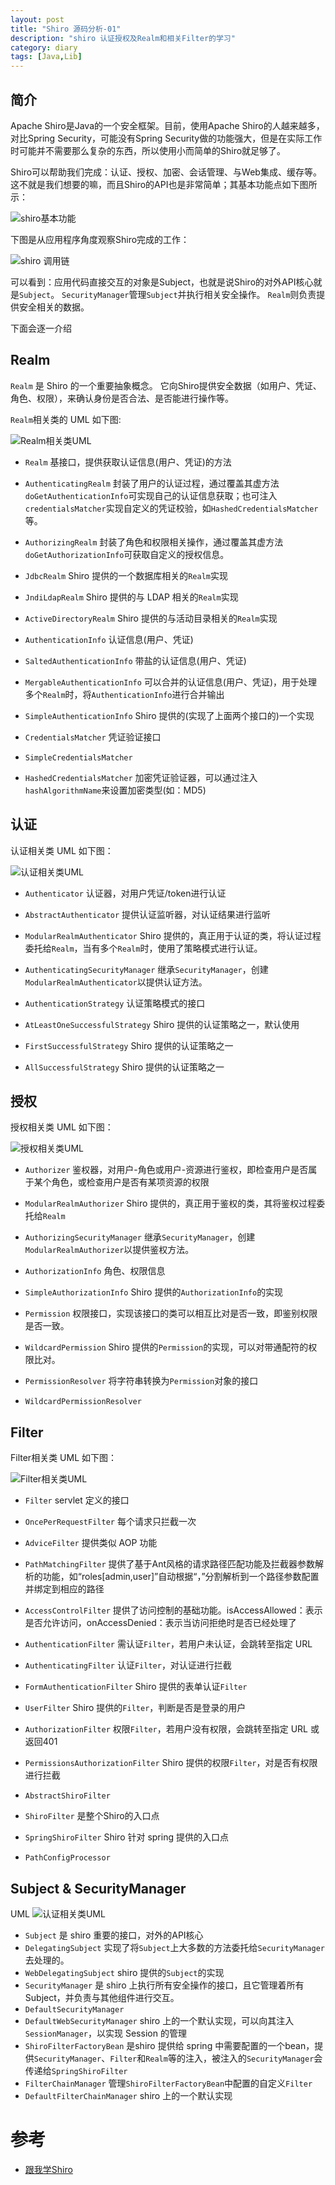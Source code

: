 ```yaml
---
layout: post
title: "Shiro 源码分析-01"
description: "shiro 认证授权及Realm和相关Filter的学习"
category: diary
tags: [Java,Lib]
---
```


## 简介

Apache Shiro是Java的一个安全框架。目前，使用Apache Shiro的人越来越多，对比Spring Security，可能没有Spring Security做的功能强大，但是在实际工作时可能并不需要那么复杂的东西，所以使用小而简单的Shiro就足够了。

Shiro可以帮助我们完成：认证、授权、加密、会话管理、与Web集成、缓存等。这不就是我们想要的嘛，而且Shiro的API也是非常简单；其基本功能点如下图所示：

![shiro基本功能](http://dl2.iteye.com/upload/attachment/0093/9788/d59f6d02-1f45-3285-8983-4ea5f18111d5.png)

下图是从应用程序角度观察Shiro完成的工作：

![shiro 调用链](http://dl2.iteye.com/upload/attachment/0093/9790/5e0e9b41-0cca-367f-8c87-a8398910e7a6.png)

可以看到：应用代码直接交互的对象是Subject，也就是说Shiro的对外API核心就是`Subject`。
`SecurityManager`管理`Subject`并执行相关安全操作。
`Realm`则负责提供安全相关的数据。

下面会逐一介绍


## Realm

`Realm` 是 Shiro 的一个重要抽象概念。
它向Shiro提供安全数据（如用户、凭证、角色、权限），来确认身份是否合法、是否能进行操作等。


`Realm`相关类的 UML 如下图:

![Realm相关类UML](http://www.xyula.com/assets/images/shiro-realm.png)

* `Realm` 基接口，提供获取认证信息(用户、凭证)的方法
* `AuthenticatingRealm` 封装了用户的认证过程，通过覆盖其虚方法`doGetAuthenticationInfo`可实现自己的认证信息获取；也可注入`credentialsMatcher`实现自定义的凭证校验，如`HashedCredentialsMatcher`等。
* `AuthorizingRealm` 封装了角色和权限相关操作，通过覆盖其虚方法`doGetAuthorizationInfo`可获取自定义的授权信息。
* `JdbcRealm` Shiro 提供的一个数据库相关的`Realm`实现
* `JndiLdapRealm` Shiro 提供的与 LDAP 相关的`Realm`实现
* `ActiveDirectoryRealm` Shiro 提供的与活动目录相关的`Realm`实现

* `AuthenticationInfo` 认证信息(用户、凭证)
* `SaltedAuthenticationInfo` 带盐的认证信息(用户、凭证)
* `MergableAuthenticationInfo` 可以合并的认证信息(用户、凭证)，用于处理多个`Realm`时，将`AuthenticationInfo`进行合并输出
* `SimpleAuthenticationInfo` Shiro 提供的(实现了上面两个接口的)一个实现

* `CredentialsMatcher` 凭证验证接口
* `SimpleCredentialsMatcher`
* `HashedCredentialsMatcher` 加密凭证验证器，可以通过注入`hashAlgorithmName`来设置加密类型(如：MD5)



## 认证

认证相关类 UML 如下图：

![认证相关类UML](http://www.xyula.com/assets/images/shiro-auththenticater.png)

* `Authenticator` 认证器，对用户凭证/token进行认证
* `AbstractAuthenticator` 提供认证监听器，对认证结果进行监听
* `ModularRealmAuthenticator` Shiro 提供的，真正用于认证的类，将认证过程委托给`Realm`，当有多个`Realm`时，使用了策略模式进行认证。
* `AuthenticatingSecurityManager` 继承`SecurityManager`，创建`ModularRealmAuthenticator`以提供认证方法。

* `AuthenticationStrategy` 认证策略模式的接口
* `AtLeastOneSuccessfulStrategy` Shiro 提供的认证策略之一，默认使用
* `FirstSuccessfulStrategy` Shiro 提供的认证策略之一
* `AllSuccessfulStrategy` Shiro 提供的认证策略之一


## 授权

授权相关类 UML 如下图：

![授权相关类UML](http://www.xyula.com/assets/images/shiro-authorizer.png)

* `Authorizer` 鉴权器，对用户-角色或用户-资源进行鉴权，即检查用户是否属于某个角色，或检查用户是否有某项资源的权限
* `ModularRealmAuthorizer` Shiro 提供的，真正用于鉴权的类，其将鉴权过程委托给`Realm`
* `AuthorizingSecurityManager` 继承`SecurityManager`，创建`ModularRealmAuthorizer`以提供鉴权方法。

* `AuthorizationInfo` 角色、权限信息
* `SimpleAuthorizationInfo` Shiro 提供的`AuthorizationInfo`的实现

* `Permission` 权限接口，实现该接口的类可以相互比对是否一致，即鉴别权限是否一致。
* `WildcardPermission` Shiro 提供的`Permission`的实现，可以对带通配符的权限比对。
* `PermissionResolver` 将字符串转换为`Permission`对象的接口
* `WildcardPermissionResolver`


## Filter

Filter相关类 UML 如下图：

![Filter相关类UML](http://www.xyula.com/assets/images/shiro-filter.png)

* `Filter` servlet 定义的接口
* `OncePerRequestFilter` 每个请求只拦截一次
* `AdviceFilter` 提供类似 AOP 功能
* `PathMatchingFilter` 提供了基于Ant风格的请求路径匹配功能及拦截器参数解析的功能，如“roles[admin,user]”自动根据“，”分割解析到一个路径参数配置并绑定到相应的路径
* `AccessControlFilter` 提供了访问控制的基础功能。isAccessAllowed：表示是否允许访问，onAccessDenied：表示当访问拒绝时是否已经处理了
* `AuthenticationFilter` 需认证`Filter`，若用户未认证，会跳转至指定 URL
* `AuthenticatingFilter` 认证`Filter`，对认证进行拦截
* `FormAuthenticationFilter` Shiro 提供的表单认证`Filter`
* `UserFilter` Shiro 提供的`Filter`，判断是否是登录的用户
* `AuthorizationFilter` 权限`Filter`，若用户没有权限，会跳转至指定 URL 或返回401
* `PermissionsAuthorizationFilter` Shiro 提供的权限`Filter`，对是否有权限进行拦截

* `AbstractShiroFilter`
* `ShiroFilter` 是整个Shiro的入口点
* `SpringShiroFilter` Shiro 针对 spring 提供的入口点

* `PathConfigProcessor`


## Subject & SecurityManager

UML
![认证相关类UML](http://www.xyula.com/assets/images/shiro-SecurityManager-Subject.png)


* `Subject` 是 shiro 重要的接口，对外的API核心
* `DelegatingSubject` 实现了将`Subject`上大多数的方法委托给`SecurityManager`去处理的。
* `WebDelegatingSubject` shiro 提供的`Subject`的实现
* `SecurityManager` 是 shiro 上执行所有安全操作的接口，且它管理着所有Subject，并负责与其他组件进行交互。
* `DefaultSecurityManager`
* `DefaultWebSecurityManager` shiro 上的一个默认实现，可以向其注入`SessionManager`，以实现 Session 的管理
* `ShiroFilterFactoryBean` 是shiro 提供给 spring 中需要配置的一个bean，提供`SecurityManager`、`Filter`和`Realm`等的注入，被注入的`SecurityManager`会传递给`SpringShiroFilter`
* `FilterChainManager` 管理`ShiroFilterFactoryBean`中配置的自定义`Filter`
* `DefaultFilterChainManager` shiro 上的一个默认实现



# 参考

- [跟我学Shiro](https://blog.csdn.net/qq_26562641/article/details/53004617)


